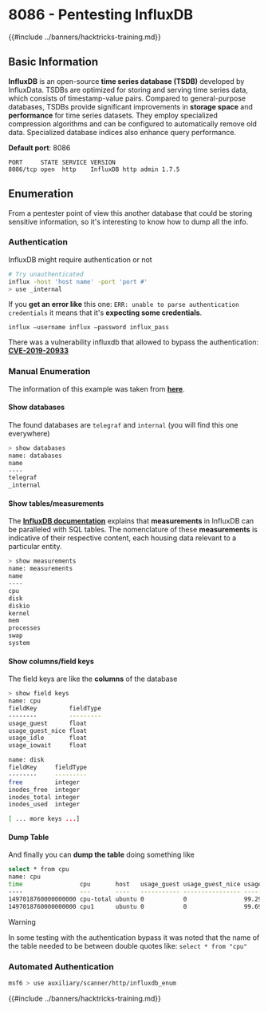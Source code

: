 # 8086 - Pentesting InfluxDB


{{#include ../banners/hacktricks-training.md}}

## Basic Information

**InfluxDB** is an open-source **time series database (TSDB)** developed by InfluxData. TSDBs are optimized for storing and serving time series data, which consists of timestamp-value pairs. Compared to general-purpose databases, TSDBs provide significant improvements in **storage space** and **performance** for time series datasets. They employ specialized compression algorithms and can be configured to automatically remove old data. Specialized database indices also enhance query performance.

**Default port**: 8086

```
PORT     STATE SERVICE VERSION
8086/tcp open  http    InfluxDB http admin 1.7.5
```

## Enumeration

From a pentester point of view this another database that could be storing sensitive information, so it's interesting to know how to dump all the info.

### Authentication

InfluxDB might require authentication or not

```bash
# Try unauthenticated
influx -host 'host name' -port 'port #'
> use _internal
```

If you **get an error like** this one: `ERR: unable to parse authentication credentials` it means that it's **expecting some credentials**.

```
influx –username influx –password influx_pass
```

There was a vulnerability influxdb that allowed to bypass the authentication: [**CVE-2019-20933**](https://github.com/LorenzoTullini/InfluxDB-Exploit-CVE-2019-20933)

### Manual Enumeration

The information of this example was taken from [**here**](https://oznetnerd.com/2017/06/11/getting-know-influxdb/).

#### Show databases

The found databases are `telegraf` and `internal` (you will find this one everywhere)

```bash
> show databases
name: databases
name
----
telegraf
_internal
```

#### Show tables/measurements

The [**InfluxDB documentation**](https://docs.influxdata.com/influxdb/v1.2/introduction/getting_started/) explains that **measurements** in InfluxDB can be paralleled with SQL tables. The nomenclature of these **measurements** is indicative of their respective content, each housing data relevant to a particular entity.

```bash
> show measurements
name: measurements
name
----
cpu
disk
diskio
kernel
mem
processes
swap
system
```

#### Show columns/field keys

The field keys are like the **columns** of the database

```bash
> show field keys
name: cpu
fieldKey         fieldType
--------         ---------
usage_guest      float
usage_guest_nice float
usage_idle       float
usage_iowait     float

name: disk
fieldKey     fieldType
--------     ---------
free         integer
inodes_free  integer
inodes_total integer
inodes_used  integer

[ ... more keys ...]
```

#### Dump Table

And finally you can **dump the table** doing something like

```bash
select * from cpu
name: cpu
time                cpu       host   usage_guest usage_guest_nice usage_idle        usage_iowait        usage_irq usage_nice usage_softirq        usage_steal usage_system        usage_user
----                ---       ----   ----------- ---------------- ----------        ------------        --------- ---------- -------------        ----------- ------------        ----------
1497018760000000000 cpu-total ubuntu 0           0                99.297893681046   0                   0         0          0                    0           0.35105315947842414 0.35105315947842414
1497018760000000000 cpu1      ubuntu 0           0                99.69909729188728 0                   0         0          0                    0           0.20060180541622202 0.10030090270811101
```

> [!WARNING]
> In some testing with the authentication bypass it was noted that the name of the table needed to be between double quotes like: `select * from "cpu"`

### Automated Authentication

```bash
msf6 > use auxiliary/scanner/http/influxdb_enum
```

{{#include ../banners/hacktricks-training.md}}
